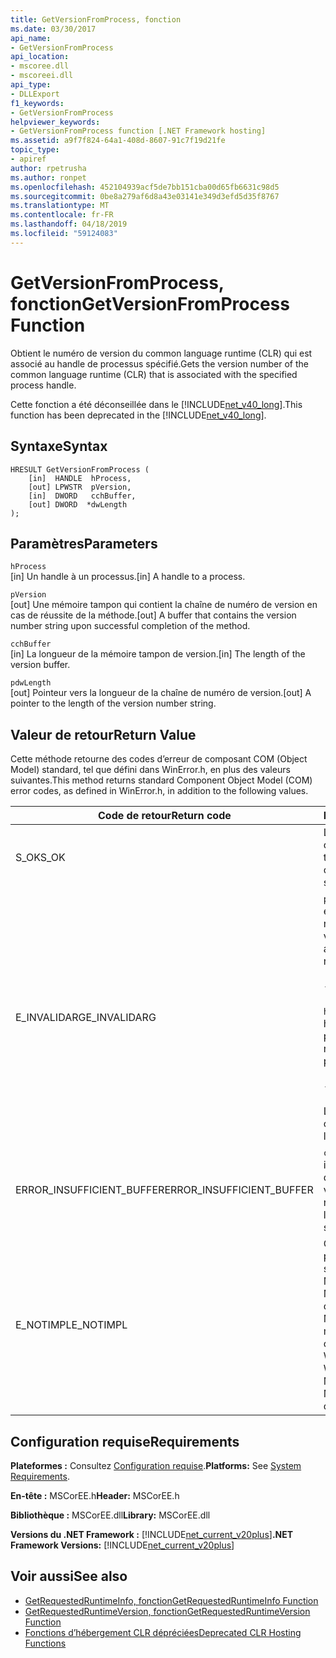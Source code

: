 ```yaml
---
title: GetVersionFromProcess, fonction
ms.date: 03/30/2017
api_name:
- GetVersionFromProcess
api_location:
- mscoree.dll
- mscoreei.dll
api_type:
- DLLExport
f1_keywords:
- GetVersionFromProcess
helpviewer_keywords:
- GetVersionFromProcess function [.NET Framework hosting]
ms.assetid: a9f7f824-64a1-408d-8607-91c7f19d21fe
topic_type:
- apiref
author: rpetrusha
ms.author: ronpet
ms.openlocfilehash: 452104939acf5de7bb151cba00d65fb6631c98d5
ms.sourcegitcommit: 0be8a279af6d8a43e03141e349d3efd5d35f8767
ms.translationtype: MT
ms.contentlocale: fr-FR
ms.lasthandoff: 04/18/2019
ms.locfileid: "59124083"
---
```

# <a name="getversionfromprocess-function"></a><span data-ttu-id="87bb3-102">GetVersionFromProcess, fonction</span><span class="sxs-lookup"><span data-stu-id="87bb3-102">GetVersionFromProcess Function</span></span>
<span data-ttu-id="87bb3-103">Obtient le numéro de version du common language runtime (CLR) qui est associé au handle de processus spécifié.</span><span class="sxs-lookup"><span data-stu-id="87bb3-103">Gets the version number of the common language runtime (CLR) that is associated with the specified process handle.</span></span>  
  
 <span data-ttu-id="87bb3-104">Cette fonction a été déconseillée dans le [!INCLUDE[net_v40_long](../../../../includes/net-v40-long-md.md)].</span><span class="sxs-lookup"><span data-stu-id="87bb3-104">This function has been deprecated in the [!INCLUDE[net_v40_long](../../../../includes/net-v40-long-md.md)].</span></span>  
  
## <a name="syntax"></a><span data-ttu-id="87bb3-105">Syntaxe</span><span class="sxs-lookup"><span data-stu-id="87bb3-105">Syntax</span></span>  
  
```  
HRESULT GetVersionFromProcess (  
    [in]  HANDLE  hProcess,   
    [out] LPWSTR  pVersion,   
    [in]  DWORD   cchBuffer,   
    [out] DWORD  *dwLength  
);  
```  
  
## <a name="parameters"></a><span data-ttu-id="87bb3-106">Paramètres</span><span class="sxs-lookup"><span data-stu-id="87bb3-106">Parameters</span></span>  
 `hProcess`  
 <span data-ttu-id="87bb3-107">[in] Un handle à un processus.</span><span class="sxs-lookup"><span data-stu-id="87bb3-107">[in] A handle to a process.</span></span>  
  
 `pVersion`  
 <span data-ttu-id="87bb3-108">[out] Une mémoire tampon qui contient la chaîne de numéro de version en cas de réussite de la méthode.</span><span class="sxs-lookup"><span data-stu-id="87bb3-108">[out] A buffer that contains the version number string upon successful completion of the method.</span></span>  
  
 `cchBuffer`  
 <span data-ttu-id="87bb3-109">[in] La longueur de la mémoire tampon de version.</span><span class="sxs-lookup"><span data-stu-id="87bb3-109">[in] The length of the version buffer.</span></span>  
  
 `pdwLength`  
 <span data-ttu-id="87bb3-110">[out] Pointeur vers la longueur de la chaîne de numéro de version.</span><span class="sxs-lookup"><span data-stu-id="87bb3-110">[out] A pointer to the length of the version number string.</span></span>  
  
## <a name="return-value"></a><span data-ttu-id="87bb3-111">Valeur de retour</span><span class="sxs-lookup"><span data-stu-id="87bb3-111">Return Value</span></span>  
 <span data-ttu-id="87bb3-112">Cette méthode retourne des codes d’erreur de composant COM (Object Model) standard, tel que défini dans WinError.h, en plus des valeurs suivantes.</span><span class="sxs-lookup"><span data-stu-id="87bb3-112">This method returns standard Component Object Model (COM) error codes, as defined in WinError.h, in addition to the following values.</span></span>  
  
|<span data-ttu-id="87bb3-113">Code de retour</span><span class="sxs-lookup"><span data-stu-id="87bb3-113">Return code</span></span>|<span data-ttu-id="87bb3-114">Description</span><span class="sxs-lookup"><span data-stu-id="87bb3-114">Description</span></span>|  
|-----------------|-----------------|  
|<span data-ttu-id="87bb3-115">S_OK</span><span class="sxs-lookup"><span data-stu-id="87bb3-115">S_OK</span></span>|<span data-ttu-id="87bb3-116">La commande s'est correctement terminée.</span><span class="sxs-lookup"><span data-stu-id="87bb3-116">The method completed successfully.</span></span>|  
|<span data-ttu-id="87bb3-117">E_INVALIDARG</span><span class="sxs-lookup"><span data-stu-id="87bb3-117">E_INVALIDARG</span></span>|<span data-ttu-id="87bb3-118">`pVersion` a la valeur null et `cchBuffer` n’est pas null, ou vice versa.</span><span class="sxs-lookup"><span data-stu-id="87bb3-118">`pVersion` is null and `cchBuffer` is not null, or vice versa.</span></span><br /><br /> <span data-ttu-id="87bb3-119">- ou -</span><span class="sxs-lookup"><span data-stu-id="87bb3-119">-or-</span></span><br /><br /> <span data-ttu-id="87bb3-120">`hProcess` n’est pas un handle valide à un processus.</span><span class="sxs-lookup"><span data-stu-id="87bb3-120">`hProcess` is not a valid handle to a process.</span></span><br /><br /> <span data-ttu-id="87bb3-121">- ou -</span><span class="sxs-lookup"><span data-stu-id="87bb3-121">-or-</span></span><br /><br /> <span data-ttu-id="87bb3-122">Le CLR n’est pas chargé.</span><span class="sxs-lookup"><span data-stu-id="87bb3-122">The CLR is not loaded.</span></span>|  
|<span data-ttu-id="87bb3-123">ERROR_INSUFFICIENT_BUFFER</span><span class="sxs-lookup"><span data-stu-id="87bb3-123">ERROR_INSUFFICIENT_BUFFER</span></span>|<span data-ttu-id="87bb3-124">`cchBuffer` est null ou inférieure à la longueur de la chaîne de version.</span><span class="sxs-lookup"><span data-stu-id="87bb3-124">`cchBuffer` is null or less than the length of the version string.</span></span>|  
|<span data-ttu-id="87bb3-125">E_NOTIMPL</span><span class="sxs-lookup"><span data-stu-id="87bb3-125">E_NOTIMPL</span></span>|<span data-ttu-id="87bb3-126">Cette méthode n’est pas disponible sur le système d’exploitation Microsoft Windows 95, Microsoft Windows 98 ou Microsoft Windows Millennium Edition.</span><span class="sxs-lookup"><span data-stu-id="87bb3-126">This method is not available on the Microsoft Windows 95, Microsoft Windows 98, or Microsoft Windows Millennium Edition operating system.</span></span>|  
  
## <a name="requirements"></a><span data-ttu-id="87bb3-127">Configuration requise</span><span class="sxs-lookup"><span data-stu-id="87bb3-127">Requirements</span></span>  
 <span data-ttu-id="87bb3-128">**Plateformes :** Consultez [Configuration requise](../../../../docs/framework/get-started/system-requirements.md).</span><span class="sxs-lookup"><span data-stu-id="87bb3-128">**Platforms:** See [System Requirements](../../../../docs/framework/get-started/system-requirements.md).</span></span>  
  
 <span data-ttu-id="87bb3-129">**En-tête :** MSCorEE.h</span><span class="sxs-lookup"><span data-stu-id="87bb3-129">**Header:** MSCorEE.h</span></span>  
  
 <span data-ttu-id="87bb3-130">**Bibliothèque :** MSCorEE.dll</span><span class="sxs-lookup"><span data-stu-id="87bb3-130">**Library:** MSCorEE.dll</span></span>  
  
 <span data-ttu-id="87bb3-131">**Versions du .NET Framework :** [!INCLUDE[net_current_v20plus](../../../../includes/net-current-v20plus-md.md)]</span><span class="sxs-lookup"><span data-stu-id="87bb3-131">**.NET Framework Versions:** [!INCLUDE[net_current_v20plus](../../../../includes/net-current-v20plus-md.md)]</span></span>  
  
## <a name="see-also"></a><span data-ttu-id="87bb3-132">Voir aussi</span><span class="sxs-lookup"><span data-stu-id="87bb3-132">See also</span></span>

- [<span data-ttu-id="87bb3-133">GetRequestedRuntimeInfo, fonction</span><span class="sxs-lookup"><span data-stu-id="87bb3-133">GetRequestedRuntimeInfo Function</span></span>](../../../../docs/framework/unmanaged-api/hosting/getrequestedruntimeinfo-function.md)
- [<span data-ttu-id="87bb3-134">GetRequestedRuntimeVersion, fonction</span><span class="sxs-lookup"><span data-stu-id="87bb3-134">GetRequestedRuntimeVersion Function</span></span>](../../../../docs/framework/unmanaged-api/hosting/getrequestedruntimeversion-function.md)
- [<span data-ttu-id="87bb3-135">Fonctions d’hébergement CLR dépréciées</span><span class="sxs-lookup"><span data-stu-id="87bb3-135">Deprecated CLR Hosting Functions</span></span>](../../../../docs/framework/unmanaged-api/hosting/deprecated-clr-hosting-functions.md)
